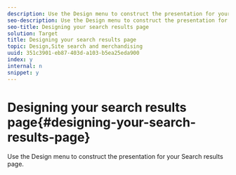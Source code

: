 ```yaml
---
description: Use the Design menu to construct the presentation for your Search results page.
seo-description: Use the Design menu to construct the presentation for your Search results page.
seo-title: Designing your search results page
solution: Target
title: Designing your search results page
topic: Design,Site search and merchandising
uuid: 351c3901-eb87-403d-a103-b5ea25eda900
index: y
internal: n
snippet: y
---
```


# Designing your search results page{#designing-your-search-results-page}

Use the Design menu to construct the presentation for your Search results page.


